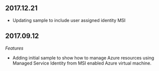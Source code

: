  ## 2017.12.21
 * Updating sample to include user assigned identity MSI

 ## 2017.09.12
  
 *Features*
 * Adding initial sample to show how to manage Azure resources using Managed Service Identity from MSI enabled Azure virtual machine.
 